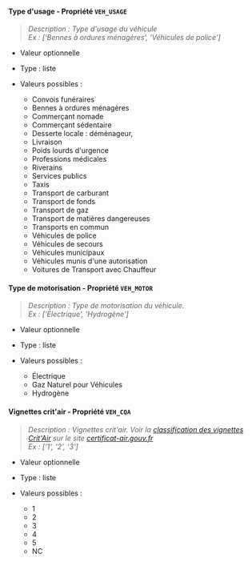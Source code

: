 #### Type d'usage - Propriété `VEH_USAGE`

> *Description : Type d'usage du véhicule<br/>Ex : ['Bennes à ordures ménagères', 'Véhicules de police']*

- Valeur optionnelle
- Type : liste
- Valeurs possibles : 

	- Convois funéraires
	- Bennes à ordures ménagères
	- Commerçant nomade
	- Commerçant sédentaire
	- Desserte locale : déménageur,
	- Livraison
	- Poids lourds d'urgence
	- Professions médicales
	- Riverains
	- Services publics
	- Taxis
	- Transport de carburant
	- Transport de fonds
	- Transport de gaz
	- Transport de matières dangereuses
	- Transports en commun
	- Véhicules de police
	- Véhicules de secours
	- Véhicules municipaux
	- Véhicules munis d'une autorisation
	- Voitures de Transport avec Chauffeur

#### Type de motorisation - Propriété `VEH_MOTOR`

> *Description : Type de motorisation du véhicule.<br/>Ex : ['Électrique', 'Hydrogène']*

- Valeur optionnelle
- Type : liste
- Valeurs possibles :
 
	- Électrique
	- Gaz Naturel pour Véhicules
	- Hydrogène

#### Vignettes crit'air - Propriété `VEH_CQA`

> *Description : Vignettes crit'air. Voir la [classification des vignettes Crit'Air](https://www.certificat-air.gouv.fr/docs/tableaux_classement.pdf) sur le site [certificat-air.gouv.fr](https://www.certificat-air.gouv.fr)<br/>Ex : ['1', '2', '3']*

- Valeur optionnelle
- Type : liste
- Valeurs possibles : 

	- 1
	- 2
	- 3
	- 4
	- 5
	- NC
